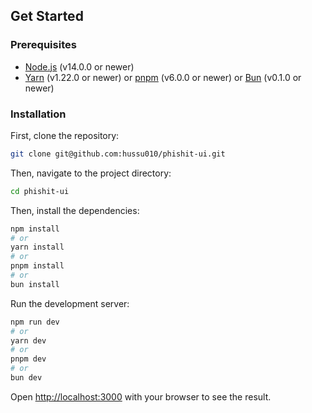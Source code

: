 ## Get Started

### Prerequisites

- [Node.js](https://nodejs.org/en/download/) (v14.0.0 or newer)
- [Yarn](https://yarnpkg.com/getting-started/install) (v1.22.0 or newer) or [pnpm](https://pnpm.io/installation) (v6.0.0 or newer) or [Bun](https://bun.sh) (v0.1.0 or newer)

### Installation

First, clone the repository:

```bash
git clone git@github.com:hussu010/phishit-ui.git
```

Then, navigate to the project directory:

```bash
cd phishit-ui
```

Then, install the dependencies:

```bash
npm install
# or
yarn install
# or
pnpm install
# or
bun install
```

Run the development server:

```bash
npm run dev
# or
yarn dev
# or
pnpm dev
# or
bun dev
```

Open [http://localhost:3000](http://localhost:3000) with your browser to see the result.
